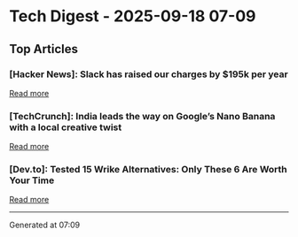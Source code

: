 # Tech Digest - 2025-09-18 07-09

## Top Articles

### [Hacker News]: Slack has raised our charges by $195k per year
[Read more](https://skyfall.dev/posts/slack)

### [TechCrunch]: India leads the way on Google&#8217;s Nano Banana with a local creative twist
[Read more](https://techcrunch.com/2025/09/17/india-leads-the-way-on-googles-nano-banana-with-a-local-creative-twist/)

### [Dev.to]: Tested 15 Wrike Alternatives: Only These 6 Are Worth Your Time
[Read more](https://dev.to/teamcamp/tested-15-wrike-alternatives-only-these-6-are-worth-your-time-4ah9)


---
Generated at 07:09
